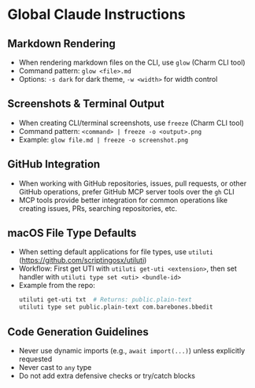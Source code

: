 # Global Claude Instructions

## Markdown Rendering

- When rendering markdown files on the CLI, use `glow` (Charm CLI tool)
- Command pattern: `glow <file>.md`
- Options: `-s dark` for dark theme, `-w <width>` for width control

## Screenshots & Terminal Output

- When creating CLI/terminal screenshots, use `freeze` (Charm CLI tool)
- Command pattern: `<command> | freeze -o <output>.png`
- Example: `glow file.md | freeze -o screenshot.png`

## GitHub Integration

- When working with GitHub repositories, issues, pull requests, or other GitHub operations, prefer GitHub MCP server tools over the `gh` CLI
- MCP tools provide better integration for common operations like creating issues, PRs, searching repositories, etc.

## macOS File Type Defaults

- When setting default applications for file types, use `utiluti` (https://github.com/scriptingosx/utiluti)
- Workflow: First get UTI with `utiluti get-uti <extension>`, then set handler with `utiluti type set <uti> <bundle-id>`
- Example from the repo:
  ```bash
  utiluti get-uti txt  # Returns: public.plain-text
  utiluti type set public.plain-text com.barebones.bbedit
  ```

## Code Generation Guidelines

- Never use dynamic imports (e.g., `await import(...)`) unless explicitly requested
- Never cast to `any` type
- Do not add extra defensive checks or try/catch blocks

